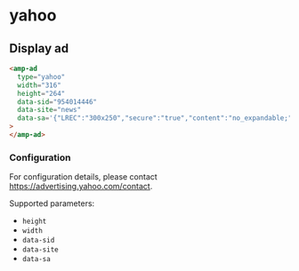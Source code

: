<!---
Copyright 2016 The AMP HTML Authors. All Rights Reserved.

Licensed under the Apache License, Version 2.0 (the "License");
you may not use this file except in compliance with the License.
You may obtain a copy of the License at

  http://www.apache.org/licenses/LICENSE-2.0

Unless required by applicable law or agreed to in writing, software
distributed under the License is distributed on an "AS-IS" BASIS,
WITHOUT WARRANTIES OR CONDITIONS OF ANY KIND, either express or implied.
See the License for the specific language governing permissions and
limitations under the License.
-->

# yahoo

## Display ad

```html
<amp-ad
  type="yahoo"
  width="316"
  height="264"
  data-sid="954014446"
  data-site="news"
  data-sa='{"LREC":"300x250","secure":"true","content":"no_expandable;"}'
>
</amp-ad>
```

### Configuration

For configuration details, please contact https://advertising.yahoo.com/contact.

Supported parameters:

- `height`
- `width`
- `data-sid`
- `data-site`
- `data-sa`
